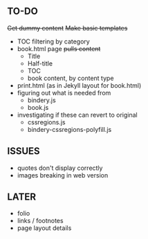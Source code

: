 ## TO-DO

~~Get dummy content~~
~~Make basic templates~~
- TOC filtering by category
- book.html page
~~pulls content~~
	- Title
	- Half-title
	- TOC
	- book content, by content type
- print.html (as in Jekyll layout for book.html)
- figuring out what is needed from
	- bindery.js
	- book.js
- investigating if these can revert to original 
	- cssregions.js
	- bindery-cssregions-polyfill.js

## ISSUES

- quotes don't display correctly
- images breaking in web version

## LATER
- folio
- links / footnotes
- page layout details